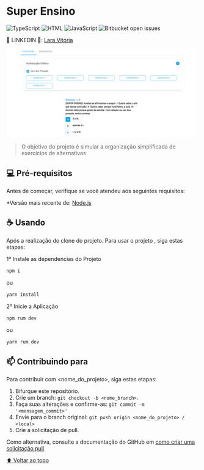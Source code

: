 ﻿# Super Ensino

<!---Esses são exemplos. Veja https://shields.io para outras pessoas ou para personalizar este conjunto de escudos. Você pode querer incluir dependências, status do projeto e informações de licença aqui--->

![TypeScript](https://img.shields.io/badge/language-%20TypeScript%2089%2C3%25-blue?style=for-the-badge)
![HTML](https://img.shields.io/badge/language-%20HTML%205.8%25-red?style=for-the-badge)
![JavaScript](https://img.shields.io/badge/language-JavaScript%202.6%25-yellow?style=for-the-badge)
![Bitbucket open issues](https://img.shields.io/badge/language-CSS%202.3%25-blueviolet?style=for-the-badge)


💙 LINKEDIN 💙: [Lara Vitória](https://www.linkedin.com/in/laravitoria/)

<img src="telaPrincipal.png" alt="imagemdatelaprincipal">

> O objetivo do projeto é simular a organização simplificada de exercícios de alternativas

## 💻 Pré-requisitos

Antes de começar, verifique se você atendeu aos seguintes requisitos:

*Versão mais recente de:
[Node.js](https://nodejs.org/en/download/)


## ☕ Usando <Super Ensino>

Após a realização do clone do projeto. Para usar o projeto <Super Ensino>, siga estas etapas:

1º Instale as dependencias do Projeto

```sh
npm i
```
ou
```sh
yarn install
```

2º Inicie a Aplicação

```sh
npm rum dev
```
ou
```sh
yarn rum dev
```


## 📫 Contribuindo para <Super Ensino>
<!---Se o seu README for longo ou se você tiver algum processo ou etapas específicas que deseja que os contribuidores sigam, considere a criação de um arquivo CONTRIBUTING.md separado--->
Para contribuir com <nome_do_projeto>, siga estas etapas:

1. Bifurque este repositório.
2. Crie um branch: `git checkout -b <nome_branch>`.
3. Faça suas alterações e confirme-as: `git commit -m '<mensagem_commit>'`
4. Envie para o branch original: `git push origin <nome_do_projeto> / <local>`
5. Crie a solicitação de pull.

Como alternativa, consulte a documentação do GitHub em [como criar uma solicitação pull](https://help.github.com/en/github/collaborating-with-issues-and-pull-requests/creating-a-pull-request).



[⬆ Voltar ao topo](#nome-do-projeto)<br>
